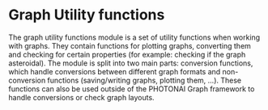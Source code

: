 # Graph Utility functions

The graph utility functions module is a set of utility functions when working with graphs. They contain functions for plotting graphs, converting them and checking for certain properties (for example: checking if the graph asteroidal). The module is split into two main parts: conversion functions, which handle conversions between different graph formats and non-conversion functions (saving/writing graphs, plotting them, ...). These functions can also be used outside of the PHOTONAI Graph framework to handle conversions or check graph layouts.
